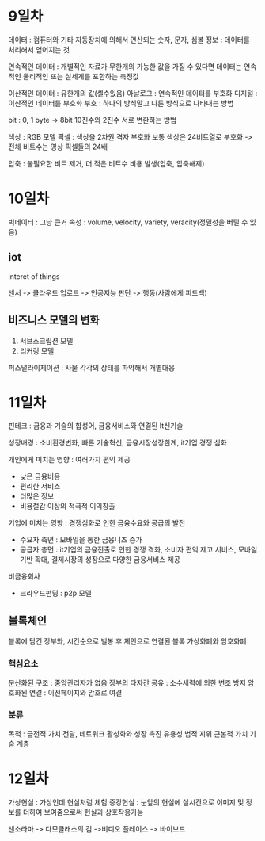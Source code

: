 # 9일차
데이터 : 컴퓨터와 기타 자동장치에 의해서 연산되는 숫자, 문자, 심볼
정보 : 데이터를 처리해서 얻어지는 것

연속적인 데이터 : 개별적인 자료가 무한개의 가능한 값을 가질 수 있다면 데이터는 연속적인 물리적인 또는 실세계를 포함하는 측정값

이산적인 데이터 : 유한개의 값(셀수있음)
아날로그 : 연속적인 데이터를 부호화
디지털 : 이산적인 데이터를 부호화
부호 : 하나의 방식말고 다른 방식으로 나타내는 방법

bit : 0, 1
byte -> 8bit
10진수와 2진수 서로 변환하는 방법

색상 : RGB 모델
픽셀 : 색상을  2차원 격자 부호화
보통 색상은 24비트열로 부호화 -> 전체 비트수는 영상 픽셀들의 24배

압축 : 불필요한 비트 제거, 더 적은 비트수
비용 발생(압축, 압축해제)

# 10일차
빅데이터 : 그냥 큰거
속성  : volume, velocity, variety, veracity(정밀성을 버릴 수 있음)

## iot
interet of things 

센서 -> 클라우드 업로드 -> 인공지능 판단 -> 행동(사람에게 피드백)

## 비즈니스 모델의 변화
1. 서브스크립션 모델
2. 리커링 모델

퍼스널라이제이션 : 사물 각각의 상태를 파악해서 개별대응

# 11일차
핀테크 : 금융과 기술의 합성어, 금융서비스와 연결된 It신기술

성장배경 : 소비환경변화, 빠른 기술혁신, 금융시장성장한계, it기업 경쟁 심화

개인에게 미치는 영향 : 여러가지 편익 제공
- 낮은 금융비용
- 편리한 서비스
- 더많은 정보
- 비용절감 이상의 적극적 이익창출

기업에 미치는 영향 : 경쟁심화로 인한 금융수요와 공급의 발전
- 수요자 측면 : 모바일을 통한 금융니즈 증가
- 공급자 층면 : it기업의 금융진출로 인한 경쟁 격화, 소비자 편익 제고 서비스, 모바일 기반 확대, 결제시장의 성장으로 다양한 금융서비스 제공

비금융회사
- 크라우드펀딩 : p2p 모델

## 블록체인
블록에 담긴 장부와, 시간순으로 빌봉 후 체인으로 연결된 블록
가상화폐와 암호화폐

### 핵심요소
분산화된 구조 : 중앙관리자가 없음
장부의 다자간 공유 : 소수세력에 의한 변조 방지
암호화된 연결 : 이전페이지와 암호로 여결

### 분류
목적 : 금전적 가치 전달, 네트워크 활성화와 성장 촉진
유용성
법적 지위
근본적 가치
기술 계층

# 12일차
가상현실 : 가상인데 현실처럼 체험
증강현실 : 눈앞의 현실에 실시간으로 이미지 및 정보를 더하여 보여줌으로써 현실과 상호작용가능

센소라마 -> 다모클래스의 검 ->비디오 플레이스 -> 바이브드
